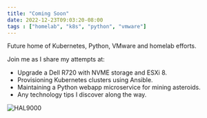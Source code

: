 ```yaml
---
title: "Coming Soon"
date: 2022-12-23T09:03:20-08:00
tags : ["homelab", "k8s", "python", "vmware"]
---
```

Future home of Kubernetes, Python, VMware and homelab efforts.
<!--more-->

Join me as I share my attempts at:
- Upgrade a Dell R720 with NVME storage and ESXi 8.  
- Provisioning Kubernetes clusters using Ansible.
- Maintaining a Python webapp microservice for mining asteroids.
- Any technology tips I discover along the way.



![HAL9000](/posts/hal9000.png)